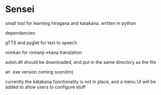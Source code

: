 # Sensei
small tool for learning hiragana and katakana. written in python


dependancies:

gTTS and pyglet for text to speech

romkan for romanji->kana translation

avbin.dll should be downloaded, and put in the same directory as the file


an .exe version coming soon(tm)


currently the katakana functionality is not in place, and a menu UI will be added to allow users to configure stuff
